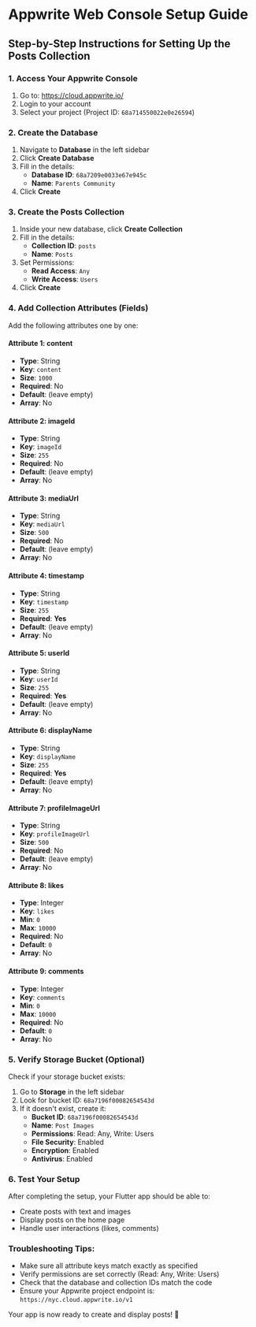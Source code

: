 # Appwrite Web Console Setup Guide

## Step-by-Step Instructions for Setting Up the Posts Collection

### 1. Access Your Appwrite Console
1. Go to: https://cloud.appwrite.io/
2. Login to your account
3. Select your project (Project ID: `68a714550022e0e26594`)

### 2. Create the Database
1. Navigate to **Database** in the left sidebar
2. Click **Create Database**
3. Fill in the details:
   - **Database ID**: `68a7209e0033e67e945c`
   - **Name**: `Parents Community`
4. Click **Create**

### 3. Create the Posts Collection
1. Inside your new database, click **Create Collection**
2. Fill in the details:
   - **Collection ID**: `posts`
   - **Name**: `Posts`
3. Set Permissions:
   - **Read Access**: `Any`
   - **Write Access**: `Users`
4. Click **Create**

### 4. Add Collection Attributes (Fields)

Add the following attributes one by one:

#### Attribute 1: content
- **Type**: String
- **Key**: `content`
- **Size**: `1000`
- **Required**: No
- **Default**: (leave empty)
- **Array**: No

#### Attribute 2: imageId
- **Type**: String
- **Key**: `imageId`
- **Size**: `255`
- **Required**: No
- **Default**: (leave empty)
- **Array**: No

#### Attribute 3: mediaUrl
- **Type**: String
- **Key**: `mediaUrl`
- **Size**: `500`
- **Required**: No
- **Default**: (leave empty)
- **Array**: No

#### Attribute 4: timestamp
- **Type**: String
- **Key**: `timestamp`
- **Size**: `255`
- **Required**: **Yes**
- **Default**: (leave empty)
- **Array**: No

#### Attribute 5: userId
- **Type**: String
- **Key**: `userId`
- **Size**: `255`
- **Required**: **Yes**
- **Default**: (leave empty)
- **Array**: No

#### Attribute 6: displayName
- **Type**: String
- **Key**: `displayName`
- **Size**: `255`
- **Required**: **Yes**
- **Default**: (leave empty)
- **Array**: No

#### Attribute 7: profileImageUrl
- **Type**: String
- **Key**: `profileImageUrl`
- **Size**: `500`
- **Required**: No
- **Default**: (leave empty)
- **Array**: No

#### Attribute 8: likes
- **Type**: Integer
- **Key**: `likes`
- **Min**: `0`
- **Max**: `10000`
- **Required**: No
- **Default**: `0`
- **Array**: No

#### Attribute 9: comments
- **Type**: Integer
- **Key**: `comments`
- **Min**: `0`
- **Max**: `10000`
- **Required**: No
- **Default**: `0`
- **Array**: No

### 5. Verify Storage Bucket (Optional)
Check if your storage bucket exists:
1. Go to **Storage** in the left sidebar
2. Look for bucket ID: `68a7196f00082654543d`
3. If it doesn't exist, create it:
   - **Bucket ID**: `68a7196f00082654543d`
   - **Name**: `Post Images`
   - **Permissions**: Read: Any, Write: Users
   - **File Security**: Enabled
   - **Encryption**: Enabled
   - **Antivirus**: Enabled

### 6. Test Your Setup
After completing the setup, your Flutter app should be able to:
- Create posts with text and images
- Display posts on the home page
- Handle user interactions (likes, comments)

### Troubleshooting Tips:
- Make sure all attribute keys match exactly as specified
- Verify permissions are set correctly (Read: Any, Write: Users)
- Check that the database and collection IDs match the code
- Ensure your Appwrite project endpoint is: `https://nyc.cloud.appwrite.io/v1`

Your app is now ready to create and display posts! 🎉
